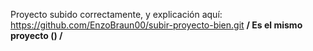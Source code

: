 Proyecto subido correctamente, y explicación aquí: https://github.com/EnzoBraun00/subir-proyecto-bien.git
**/ Es el mismo proyecto () /**

